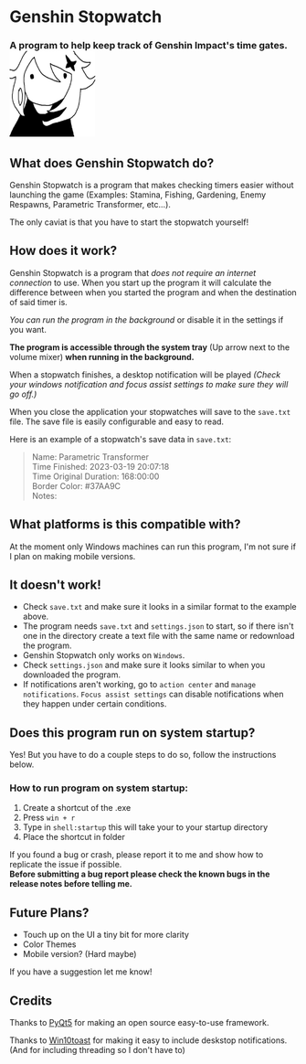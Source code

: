 # Genshin Stopwatch
### A program to help keep track of Genshin Impact's time gates. <img src="icon.png" width="150" height="150">

## What does Genshin Stopwatch do?

Genshin Stopwatch is a program that makes checking timers easier without launching the game (Examples: Stamina, Fishing, Gardening, Enemy Respawns, Parametric Transformer, etc...).

The only caviat is that you have to start the stopwatch yourself!

## How does it work?

Genshin Stopwatch is a program that *does not require an internet connection* to use. When you start up the program it will calculate the difference between when you started the program and when the destination of said timer is.

*You can run the program in the background* or disable it in the settings if you want.

**The program is accessible through the system tray** (Up arrow next to the volume mixer) **when running in the background.**

When a stopwatch finishes, a desktop notification will be played *(Check your windows notification and focus assist settings to make sure they will go off.)*

When you close the application your stopwatches will save to the `save.txt` file. The save file is easily configurable and easy to read.

Here is an example of a stopwatch's save data in `save.txt`:

> Name: Parametric Transformer<br>
> Time Finished: 2023-03-19 20:07:18<br>
> Time Original Duration: 168:00:00<br>
> Border Color: #37AA9C<br>
> Notes:<br>

## What platforms is this compatible with?

At the moment only Windows machines can run this program, I'm not sure if I plan on making mobile versions.

## It doesn't work!

+ Check `save.txt` and make sure it looks in a similar format to the example above.
+ The program needs `save.txt` and `settings.json` to start, so if there isn't one in the directory create a text file with the same name or redownload the program.
+ Genshin Stopwatch only works on `Windows`.
+ Check `settings.json` and make sure it looks similar to when you downloaded the program.
+ If notifications aren't working, go to `action center` and `manage notifications`. `Focus assist settings` can disable notifications when they happen under certain conditions.

## Does this program run on system startup?

Yes! But you have to do a couple steps to do so, follow the instructions below.

### How to run program on system startup:
1. Create a shortcut of the .exe
2. Press `win + r`
3. Type in `shell:startup` this will take your to your startup directory
4. Place the shortcut in folder

If you found a bug or crash, please report it to me and show how to replicate the issue if possible.<br>
**Before submitting a bug report please check the known bugs in the release notes before telling me.**

## Future Plans?

+ Touch up on the UI a tiny bit for more clarity
+ Color Themes
+ Mobile version? (Hard maybe)

If you have a suggestion let me know!

## Credits

Thanks to [PyQt5](https://pypi.org/project/PyQt5/) for making an open source easy-to-use framework.

Thanks to [Win10toast](https://pypi.org/project/win10toast/) for making it easy to include deskstop notifications. (And for including threading so I don't have to)
